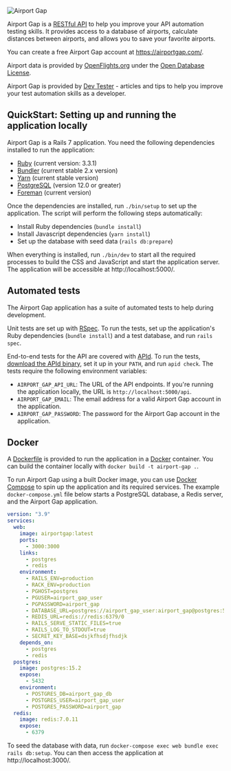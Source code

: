 ![Airport Gap](https://airportgap.com/images/airport_gap_logo.png)

Airport Gap is a [RESTful API](https://www.restapitutorial.com/) to help you improve your API automation testing skills. It provides access to a database of airports, calculate distances between airports, and allows you to save your favorite airports.

You can create a free Airport Gap account at https://airportgap.com/.

Airport data is provided by [OpenFlights.org](https://openflights.org/data.html) under the [Open Database License](http://opendatacommons.org/licenses/odbl/1.0/").

Airport Gap is provided by [Dev Tester](https://dev-tester.com/) - articles and tips to help you improve your test automation skills as a developer.

## QuickStart: Setting up and running the application locally

Airport Gap is a Rails 7 application. You need the following dependencies installed to run the application:

- [Ruby](https://www.ruby-lang.org/) (current version: 3.3.1)
- [Bundler](https://bundler.io/) (current stable 2.x version)
- [Yarn](https://yarnpkg.com/) (current stable version)
- [PostgreSQL](https://www.postgresql.org/) (version 12.0 or greater)
- [Foreman](https://github.com/ddollar/foreman) (current version)

Once the dependencies are installed, run `./bin/setup` to set up the application. The script will perform the following steps automatically:

- Install Ruby dependencies (`bundle install`)
- Install Javascript dependencies (`yarn install`)
- Set up the database with seed data (`rails db:prepare`)

When everything is installed, run `./bin/dev` to start all the required processes to build the CSS and JavaScript and start the application server. The application will be accessible at http://localhost:5000/.

## Automated tests

The Airport Gap application has a suite of automated tests to help during development.

Unit tests are set up with [RSpec](https://rspec.info/). To run the tests, set up the application's Ruby dependencies (`bundle install`) and a test database, and run `rails spec`.

End-to-end tests for the API are covered with [APId](https://github.com/getapid/apid). To run the tests, [download the APId binary](https://github.com/getapid/apid/releases), set it up in your `PATH`, and run `apid check`. The tests require the following environment variables:

- `AIRPORT_GAP_API_URL`: The URL of the API endpoints. If you're running the application locally, the URL is `http://localhost:5000/api`.
- `AIRPORT_GAP_EMAIL`: The email address for a valid Airport Gap account in the application.
- `AIRPORT_GAP_PASSWORD`: The password for the Airport Gap account in the application.

## Docker

A [Dockerfile](/Dockerfile) is provided to run the application in a [Docker](https://www.docker.com/) container. You can build the container locally with `docker build -t airport-gap .`.

To run Airport Gap using a built Docker image, you can use [Docker Compose](https://docs.docker.com/compose/) to spin up the application and its required services. The example `docker-compose.yml` file below starts a PostgreSQL database, a Redis server, and the Airport Gap application.

```yml
version: "3.9"
services:
  web:
    image: airportgap:latest
    ports:
      - 3000:3000
    links:
      - postgres
      - redis
    environment:
      - RAILS_ENV=production
      - RACK_ENV=production
      - PGHOST=postgres
      - PGUSER=airport_gap_user
      - PGPASSWORD=airport_gap
      - DATABASE_URL=postgres://airport_gap_user:airport_gap@postgres:5432/airport_gap_db
      - REDIS_URL=redis://redis:6379/0
      - RAILS_SERVE_STATIC_FILES=true
      - RAILS_LOG_TO_STDOUT=true
      - SECRET_KEY_BASE=dsjkfhsdjfhsdjk
    depends_on:
      - postgres
      - redis
  postgres:
    image: postgres:15.2
    expose:
      - 5432
    environment:
      - POSTGRES_DB=airport_gap_db
      - POSTGRES_USER=airport_gap_user
      - POSTGRES_PASSWORD=airport_gap
  redis:
    image: redis:7.0.11
    expose:
      - 6379
```

To seed the database with data, run `docker-compose exec web bundle exec rails db:setup`. You can then access the application at http://localhost:3000/.
